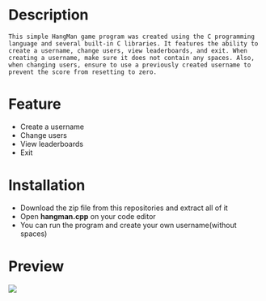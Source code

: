 # Description
```This simple HangMan game program was created using the C programming language and several built-in C libraries. It features the ability to create a username, change users, view leaderboards, and exit. When creating a username, make sure it does not contain any spaces. Also, when changing users, ensure to use a previously created username to prevent the score from resetting to zero.```
# Feature
 - Create a username
 - Change users
 - View leaderboards
 - Exit
# Installation
- Download the zip file from this repositories and extract all of it
- Open <b>hangman.cpp</b> on your code editor
- You can run the program and create your own username(without spaces)
# Preview<br>
<img src="https://user-images.githubusercontent.com/93468154/214145812-0f22a890-1117-4a28-b26d-e32d59abd7f0.mp4">


